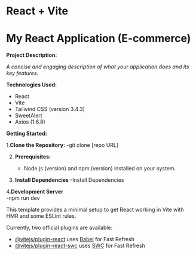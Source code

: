 # React + Vite

# My React Application (E-commerce)

**Project Description:**

*A concise and engaging description of what your application does and its key features.*

**Technologies Used:**

* React 
* Vite
* Tailwind CSS (version 3.4.3)
* SweetAlert 
* Axios (1.6.8)

**Getting Started:**

1.**Clone the Repository:**
     -git clone [repo URL]
     
2. **Prerequisites:**
   - Node.js (version) and npm (version) installed on your system.
     
3. **Install Dependencies**
     -Install Dependencies
   
4.**Development Server**   
   -npm run dev

This template provides a minimal setup to get React working in Vite with HMR and some ESLint rules.

Currently, two official plugins are available:

- [@vitejs/plugin-react](https://github.com/vitejs/vite-plugin-react/blob/main/packages/plugin-react/README.md) uses [Babel](https://babeljs.io/) for Fast Refresh
- [@vitejs/plugin-react-swc](https://github.com/vitejs/vite-plugin-react-swc) uses [SWC](https://swc.rs/) for Fast Refresh
